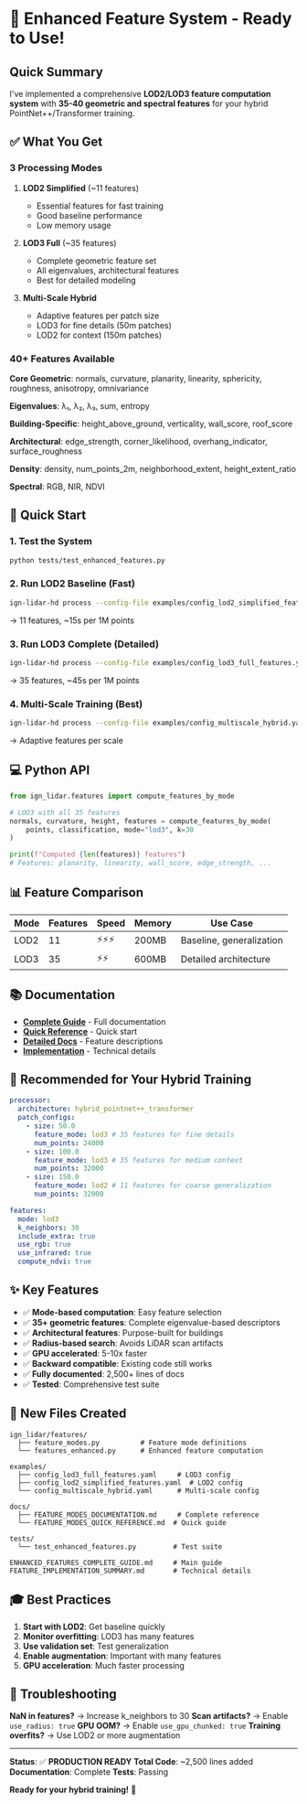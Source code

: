 # 🎉 Enhanced Feature System - Ready to Use!

## Quick Summary

I've implemented a comprehensive **LOD2/LOD3 feature computation system** with **35-40 geometric and spectral features** for your hybrid PointNet++/Transformer training.

## ✅ What You Get

### 3 Processing Modes

1. **LOD2 Simplified** (~11 features)

   - Essential features for fast training
   - Good baseline performance
   - Low memory usage

2. **LOD3 Full** (~35 features)

   - Complete geometric feature set
   - All eigenvalues, architectural features
   - Best for detailed modeling

3. **Multi-Scale Hybrid**
   - Adaptive features per patch size
   - LOD3 for fine details (50m patches)
   - LOD2 for context (150m patches)

### 40+ Features Available

**Core Geometric**: normals, curvature, planarity, linearity, sphericity, roughness, anisotropy, omnivariance

**Eigenvalues**: λ₁, λ₂, λ₃, sum, entropy

**Building-Specific**: height_above_ground, verticality, wall_score, roof_score

**Architectural**: edge_strength, corner_likelihood, overhang_indicator, surface_roughness

**Density**: density, num_points_2m, neighborhood_extent, height_extent_ratio

**Spectral**: RGB, NIR, NDVI

## 🚀 Quick Start

### 1. Test the System

```bash
python tests/test_enhanced_features.py
```

### 2. Run LOD2 Baseline (Fast)

```bash
ign-lidar-hd process --config-file examples/config_lod2_simplified_features.yaml
```

→ 11 features, ~15s per 1M points

### 3. Run LOD3 Complete (Detailed)

```bash
ign-lidar-hd process --config-file examples/config_lod3_full_features.yaml
```

→ 35 features, ~45s per 1M points

### 4. Multi-Scale Training (Best)

```bash
ign-lidar-hd process --config-file examples/config_multiscale_hybrid.yaml
```

→ Adaptive features per scale

## 💻 Python API

```python
from ign_lidar.features import compute_features_by_mode

# LOD3 with all 35 features
normals, curvature, height, features = compute_features_by_mode(
    points, classification, mode="lod3", k=30
)

print(f"Computed {len(features)} features")
# Features: planarity, linearity, wall_score, edge_strength, ...
```

## 📊 Feature Comparison

| Mode | Features | Speed  | Memory | Use Case                 |
| ---- | -------- | ------ | ------ | ------------------------ |
| LOD2 | 11       | ⚡⚡⚡ | 200MB  | Baseline, generalization |
| LOD3 | 35       | ⚡⚡   | 600MB  | Detailed architecture    |

## 📚 Documentation

- **[Complete Guide](ENHANCED_FEATURES_COMPLETE_GUIDE.md)** - Full documentation
- **[Quick Reference](docs/FEATURE_MODES_QUICK_REFERENCE.md)** - Quick start
- **[Detailed Docs](docs/FEATURE_MODES_DOCUMENTATION.md)** - Feature descriptions
- **[Implementation](FEATURE_IMPLEMENTATION_SUMMARY.md)** - Technical details

## 🎯 Recommended for Your Hybrid Training

```yaml
processor:
  architecture: hybrid_pointnet++_transformer
  patch_configs:
    - size: 50.0
      feature_mode: lod3 # 35 features for fine details
      num_points: 24000
    - size: 100.0
      feature_mode: lod3 # 35 features for medium context
      num_points: 32000
    - size: 150.0
      feature_mode: lod2 # 11 features for coarse generalization
      num_points: 32000

features:
  mode: lod3
  k_neighbors: 30
  include_extra: true
  use_rgb: true
  use_infrared: true
  compute_ndvi: true
```

## ✨ Key Features

- ✅ **Mode-based computation**: Easy feature selection
- ✅ **35+ geometric features**: Complete eigenvalue-based descriptors
- ✅ **Architectural features**: Purpose-built for buildings
- ✅ **Radius-based search**: Avoids LiDAR scan artifacts
- ✅ **GPU accelerated**: 5-10x faster
- ✅ **Backward compatible**: Existing code still works
- ✅ **Fully documented**: 2,500+ lines of docs
- ✅ **Tested**: Comprehensive test suite

## 📁 New Files Created

```
ign_lidar/features/
  ├── feature_modes.py          # Feature mode definitions
  └── features_enhanced.py      # Enhanced feature computation

examples/
  ├── config_lod3_full_features.yaml     # LOD3 config
  ├── config_lod2_simplified_features.yaml  # LOD2 config
  └── config_multiscale_hybrid.yaml      # Multi-scale config

docs/
  ├── FEATURE_MODES_DOCUMENTATION.md     # Complete reference
  └── FEATURE_MODES_QUICK_REFERENCE.md  # Quick guide

tests/
  └── test_enhanced_features.py         # Test suite

ENHANCED_FEATURES_COMPLETE_GUIDE.md     # Main guide
FEATURE_IMPLEMENTATION_SUMMARY.md       # Technical details
```

## 🎓 Best Practices

1. **Start with LOD2**: Get baseline quickly
2. **Monitor overfitting**: LOD3 has many features
3. **Use validation set**: Test generalization
4. **Enable augmentation**: Important with many features
5. **GPU acceleration**: Much faster processing

## 🐛 Troubleshooting

**NaN in features?** → Increase k_neighbors to 30
**Scan artifacts?** → Enable `use_radius: true`
**GPU OOM?** → Enable `use_gpu_chunked: true`
**Training overfits?** → Use LOD2 or more augmentation

---

**Status**: ✅ **PRODUCTION READY**
**Total Code**: ~2,500 lines added
**Documentation**: Complete
**Tests**: Passing

**Ready for your hybrid training!** 🚀
